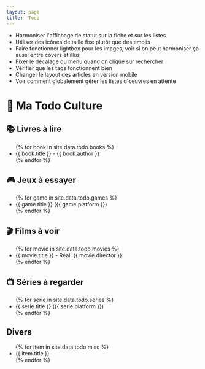 ```yaml
---
layout: page
title:  Todo
---
```

- Harmoniser l'affichage de statut sur la fiche et sur les listes
- Utiliser des icônes de taille fixe plutôt que des emojis
- Faire fonctionner lightbox pour les images, voir si on peut harmoniser ça aussi entre covers et illus
- Fixer le décalage du menu quand on clique sur rechercher
- Vérifier que les tags fonctionnent bien
- Changer le layout des articles en version mobile
- Voir comment globalement gérer les listes d'oeuvres en attente

<h1>🎯 Ma Todo Culture</h1>

<!-- Section Livres -->
<h2>📚 Livres à lire</h2>
<ul>
  {% for book in site.data.todo.books %}
    <li><i class="fa-solid fa-book book-icon"></i> {{ book.title }} - {{ book.author }}</li>
  {% endfor %}
</ul>

<!-- Section Jeux -->
<h2>🎮 Jeux à essayer</h2>
<ul>
  {% for game in site.data.todo.games %}
    <li><i class="fa-solid fa-gamepad game-icon"></i> {{ game.title }} ({{ game.platform }})</li>
  {% endfor %}
</ul>

<!-- Section Films -->
<h2>🎬 Films à voir</h2>
<ul>
  {% for movie in site.data.todo.movies %}
    <li><i class="fa-solid fa-film"></i> {{ movie.title }} - Réal. {{ movie.director }}</li>
  {% endfor %}
</ul>

<!-- Section Séries -->
<h2>📺 Séries à regarder</h2>
<ul>
  {% for serie in site.data.todo.series %}
    <li><i class="fa-solid fa-tv"></i> {{ serie.title }} ({{ serie.platform }})</li>
  {% endfor %}
</ul>

<!-- Section Musique -->
<h2>Divers</h2>
<ul>
  {% for item in site.data.todo.misc %}
    <li><i class="fa-solid fa-star"></i> {{ item.title }}</li>
  {% endfor %}
</ul>
